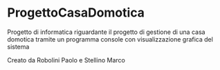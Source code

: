 # ProgettoCasaDomotica
Progetto di informatica riguardante il progetto di gestione di una casa domotica tramite un programma console con visualizzazione grafica del sistema

Creato da Robolini Paolo e Stellino Marco
